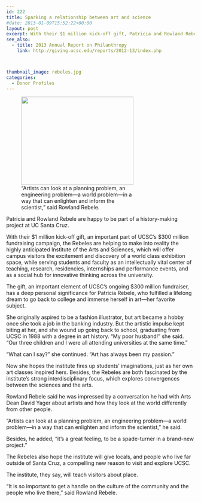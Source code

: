 ```yaml
---
id: 222
title: Sparking a relationship between art and science
#date: 2013-01-09T15:52:22+00:00
layout: post
excerpt: With their $1 million kick-off gift, Patricia and Rowland Rebele are helping to make into reality the highly anticipated Institute of the Arts and Sciences.
see_also:
  - title: 2013 Annual Report on Philanthropy
    link: http://giving.ucsc.edu/reports/2012-13/index.php



thumbnail_image: rebeles.jpg
categories:
  - Donor Profiles
---
```

<figure id="attachment_3171" style="width: 300px" class="wp-caption alignright"><img class="size-medium wp-image-3171" src="http://live-ucsc-giving.pantheonsite.io/wp-content/uploads/2017/09/rebeles-300x236.jpg" alt="" width="300" height="236" srcset="https://ucsc-giving.lndo.site/wp-content/uploads/2017/09/rebeles-300x236.jpg 300w, https://ucsc-giving.lndo.site/wp-content/uploads/2017/09/rebeles.jpg 628w" sizes="(max-width: 300px) 100vw, 300px" /><figcaption class="wp-caption-text">&#8220;Artists can look at a planning problem, an engineering problem—a world problem—in a way that can enlighten and inform the scientist,&#8221; said Rowland Rebele.</figcaption></figure> 

Patricia and Rowland Rebele are happy to be part of a history-making project at UC Santa Cruz.

With their $1 million kick-off gift, an important part of UCSC&#8217;s $300 million fundraising campaign, the Rebeles are helping to make into reality the highly anticipated Institute of the Arts and Sciences, which will offer campus visitors the excitement and discovery of a world class exhibition space, while serving students and faculty as an intellectually vital center of teaching, research, residencies, internships and performance events, and as a social hub for innovative thinking across the university.

The gift, an important element of UCSC&#8217;s ongoing $300 million fundraiser, has a deep personal significance for Patricia Rebele, who fulfilled a lifelong dream to go back to college and immerse herself in art—her favorite subject.

She originally aspired to be a fashion illustrator, but art became a hobby once she took a job in the banking industry. But the artistic impulse kept biting at her, and she wound up going back to school, graduating from UCSC in 1988 with a degree in art history. &#8220;My poor husband!&#8221; she said. &#8220;Our three children and I were all attending universities at the same time.&#8221;

&#8220;What can I say?&#8221; she continued. &#8220;Art has always been my passion.&#8221;

Now she hopes the institute fires up students&#8217; imaginations, just as her own art classes inspired hers. Besides, the Rebeles are both fascinated by the institute&#8217;s strong interdisciplinary focus, which explores convergences between the sciences and the arts.

Rowland Rebele said he was impressed by a conversation he had with Arts Dean David Yager about artists and how they look at the world differently from other people.

&#8220;Artists can look at a planning problem, an engineering problem—a world problem—in a way that can enlighten and inform the scientist,&#8221; he said.

Besides, he added, &#8220;it&#8217;s a great feeling, to be a spade-turner in a brand-new project.&#8221;

The Rebeles also hope the institute will give locals, and people who live far outside of Santa Cruz, a compelling new reason to visit and explore UCSC.

The institute, they say, will teach visitors about place.

&#8220;It is so important to get a handle on the culture of the community and the people who live there,&#8221; said Rowland Rebele.

